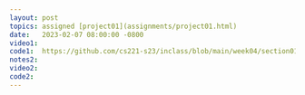 ```yaml
---
layout: post
topics: assigned [project01](assignments/project01.html)
date:   2023-02-07 08:00:00 -0800
video1: 
code1:  https://github.com/cs221-s23/inclass/blob/main/week04/section01/array_length.c
notes2: 
video2: 
code2:  
---
```


